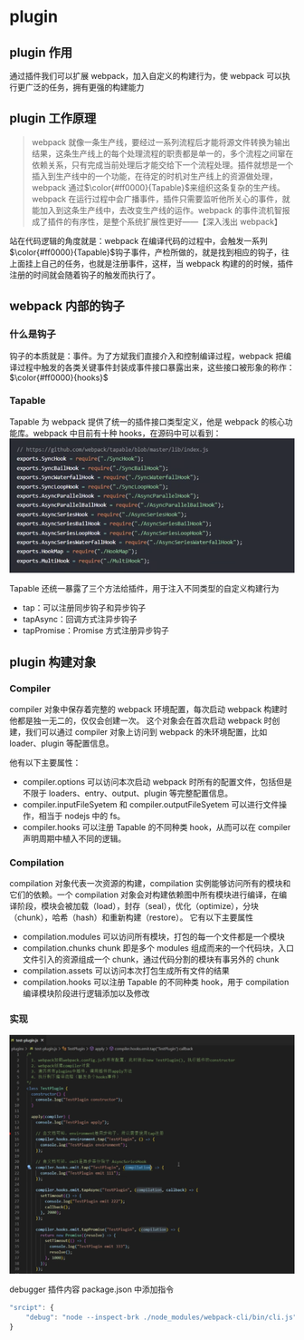 # plugin

## plugin 作用

通过插件我们可以扩展 webpack，加入自定义的构建行为，使 webpack 可以执行更广泛的任务，拥有更强的构建能力

## plugin 工作原理

> webpack 就像一条生产线，要经过一系列流程后才能将源文件转换为输出结果，这条生产线上的每个处理流程的职责都是单一的，多个流程之间窜在依赖关系，只有完成当前处理后才能交给下一个流程处理。插件就想是一个插入到生产线中的一个功能，在待定的时机对生产线上的资源做处理，webpack 通过$\color{#ff0000}{Tapable}$来组织这条复杂的生产线。webpack 在运行过程中会广播事件，插件只需要监听他所关心的事件，就能加入到这条生产线中，去改变生产线的运作。webpack 的事件流机智报成了插件的有序性，是整个系统扩展性更好——【深入浅出 webpack】

站在代码逻辑的角度就是：webpack 在编译代码的过程中，会触发一系列$\color{#ff0000}{Tapable}$钩子事件，产检所做的，就是找到相应的钩子，往上面挂上自己的任务，也就是注册事件，这样，当 webpack 构建的的时候，插件注册的时间就会随着钩子的触发而执行了。

## webpack 内部的钩子

### 什么是钩子

钩子的本质就是：事件。为了方斌我们直接介入和控制编译过程，webpack 把编译过程中触发的各类关键事件封装成事件接口暴露出来，这些接口被形象的称作：$\color{#ff0000}{hooks}$

### Tapable

Tapable 为 webpack 提供了统一的插件接口类型定义，他是 webpack 的核心功能库。webpack 中目前有十种 hooks，在源码中可以看到：
![avatar](./plugin_webpack.jpg)

Tapable 还统一暴露了三个方法给插件，用于注入不同类型的自定义构建行为

- tap：可以注册同步钩子和异步钩子
- tapAsync：回调方式注异步钩子
- tapPromise：Promise 方式注册异步钩子

## plugin 构建对象

### Compiler

compiler 对象中保存着完整的 webpack 环境配置，每次启动 webpack 构建时他都是独一无二的，仅仅会创建一次。
这个对象会在首次启动 webpack 时创建，我们可以通过 compiler 对象上访问到 webpack 的朱环境配置，比如 loader、plugin 等配置信息。

他有以下主要属性：

- compiler.options 可以访问本次启动 webpack 时所有的配置文件，包括但是不限于 loaders、entry、output、plugin 等完整配置信息。
- compiler.inputFileSyetem 和 compiler.outputFileSyetem 可以进行文件操作，相当于 nodejs 中的 fs。
- compiler.hooks 可以注册 Tapable 的不同种类 hook，从而可以在 compiler 声明周期中植入不同的逻辑。

### Compilation

compilation 对象代表一次资源的构建，compilation 实例能够访问所有的模块和它们的依赖。一个 compilation 对象会对构建依赖图中所有模块进行编译，在编译阶段，模块会被加载（load），封存（seal），优化（optimize），分块（chunk），哈希（hash）和重新构建（restore）。
它有以下主要属性

- compilation.modules 可以访问所有模块，打包的每一个文件都是一个模块
- compilation.chunks chunk 即是多个 modules 组成而来的一个代码块，入口文件引入的资源组成一个 chunk，通过代码分割的模块有事另外的 chunk
- compilation.assets 可以访问本次打包生成所有文件的结果
- compilation.hooks 可以注册 Tapable 的不同种类 hook，用于 compilation 编译模块阶段进行逻辑添加以及修改

### 实现

![avatar](./plugin_apply.jpg)

debugger 插件内容 package.json 中添加指令

```javascript
"srcipt": {
    "debug": "node --inspect-brk ./node_modules/webpack-cli/bin/cli.js"
}
```
